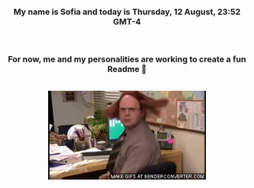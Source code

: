 


<div align="center">
<h3 >My name is Sofia and today is Thursday, 12 August, 23:52 GMT-4</h3><br>
<h3 >For now, me and my personalities are working to create a fun Readme 👋
</h3><br>
<img src='img/dwight.gif' alt='working...'/>
</div>
